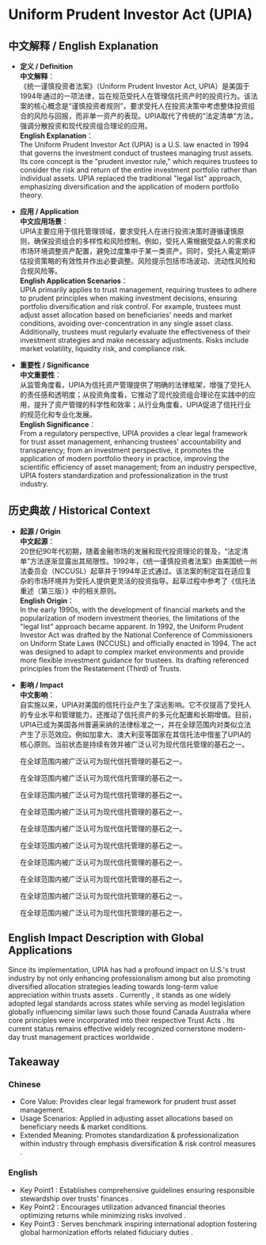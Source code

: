 # Uniform Prudent Investor Act (UPIA)

## 中文解释 / English Explanation

* **定义 / Definition**  
  **中文解释**：  
  《统一谨慎投资者法案》（Uniform Prudent Investor Act, UPIA）是美国于1994年通过的一项法律，旨在规范受托人在管理信托资产时的投资行为。该法案的核心概念是“谨慎投资者规则”，要求受托人在投资决策中考虑整体投资组合的风险与回报，而非单一资产的表现。UPIA取代了传统的“法定清单”方法，强调分散投资和现代投资组合理论的应用。  
  **English Explanation**：  
  The Uniform Prudent Investor Act (UPIA) is a U.S. law enacted in 1994 that governs the investment conduct of trustees managing trust assets. Its core concept is the "prudent investor rule," which requires trustees to consider the risk and return of the entire investment portfolio rather than individual assets. UPIA replaced the traditional "legal list" approach, emphasizing diversification and the application of modern portfolio theory.

* **应用 / Application**  
  **中文应用场景**：  
  UPIA主要应用于信托管理领域，要求受托人在进行投资决策时遵循谨慎原则，确保投资组合的多样性和风险控制。例如，受托人需根据受益人的需求和市场环境调整资产配置，避免过度集中于某一类资产。同时，受托人需定期评估投资策略的有效性并作出必要调整。风险提示包括市场波动、流动性风险和合规风险等。  
  **English Application Scenarios**：  
  UPIA primarily applies to trust management, requiring trustees to adhere to prudent principles when making investment decisions, ensuring portfolio diversification and risk control. For example, trustees must adjust asset allocation based on beneficiaries' needs and market conditions, avoiding over-concentration in any single asset class. Additionally, trustees must regularly evaluate the effectiveness of their investment strategies and make necessary adjustments. Risks include market volatility, liquidity risk, and compliance risk.

* **重要性 / Significance**  
  **中文重要性**：  
  从监管角度看，UPIA为信托资产管理提供了明确的法律框架，增强了受托人的责任感和透明度；从投资角度看，它推动了现代投资组合理论在实践中的应用，提升了资产管理的科学性和效率；从行业角度看，UPIA促进了信托行业的规范化和专业化发展。  
  **English Significance**：  
  From a regulatory perspective, UPIA provides a clear legal framework for trust asset management, enhancing trustees' accountability and transparency; from an investment perspective, it promotes the application of modern portfolio theory in practice, improving the scientific efficiency of asset management; from an industry perspective, UPIA fosters standardization and professionalization in the trust industry.

## 历史典故 / Historical Context

* **起源 / Origin**  
  **中文起源**：  
  20世纪90年代初期，随着金融市场的发展和现代投资理论的普及，“法定清单”方法逐渐显露出其局限性。1992年，《统一谨慎投资者法案》由美国统一州法委员会（NCCUSL）起草并于1994年正式通过。该法案的制定旨在适应复杂的市场环境并为受托人提供更灵活的投资指导。起草过程中参考了《信托法重述（第三版）》中的相关原则。  
  **English Origin**：  
  In the early 1990s, with the development of financial markets and the popularization of modern investment theories, the limitations of the "legal list" approach became apparent. In 1992, the Uniform Prudent Investor Act was drafted by the National Conference of Commissioners on Uniform State Laws (NCCUSL) and officially enacted in 1994. The act was designed to adapt to complex market environments and provide more flexible investment guidance for trustees. Its drafting referenced principles from the Restatement (Third) of Trusts.

* **影响 / Impact**  
  **中文影响**：  
  自实施以来，UPIA对美国的信托行业产生了深远影响。它不仅提高了受托人的专业水平和管理能力，还推动了信托资产的多元化配置和长期增值。目前，UPIA已成为美国各州普遍采纳的法律标准之一，并在全球范围内对类似立法产生了示范效应。例如加拿大、澳大利亚等国家在其信托法中借鉴了UPIA的核心原则。当前状态是持续有效并被广泛认可为现代信托管理的基石之一。
 
  在全球范围内被广泛认可为现代信托管理的基石之一。
 
  在全球范围内被广泛认可为现代信托管理的基石之一。
 
  在全球范围内被广泛认可为现代信托管理的基石之一。
 
  在全球范围内被广泛认可为现代信托管理的基石之一。
 
  在全球范围内被广泛认可为现代信托管理的基石之一。
 
  在全球范围内被广泛认可为现代信托管理的基石之一。
 
  在全球范围内被广泛认可为现代信托管理的基石之一。
 
  在全球范围内被广泛认可为现代信托管理的基石之一。
 
  在全球范围内被广泛认可为现代信托管理的基石之一。
 
  在全球范围内被广泛认可为现代信托管理的基石之一。

## English Impact Description with Global Applications

Since its implementation, UPIA has had a profound impact on U.S.'s trust industry by not only enhancing professionalism among but also promoting diversified allocation strategies leading towards long-term value appreciation within trusts assets . Currently , it stands as one widely adopted legal standards across states while serving as model legislation globally influencing similar laws such those found Canada Australia where core principles were incorporated into their respective Trust Acts . Its current status remains effective widely recognized cornerstone modern-day trust management practices worldwide .

## Takeaway

### Chinese
- Core Value: Provides clear legal framework for prudent trust asset management.
- Usage Scenarios: Applied in adjusting asset allocations based on beneficiary needs & market conditions.
- Extended Meaning: Promotes standardization & professionalization within industry through emphasis diversification & risk control measures .

### English
- Key Point1 : Establishes comprehensive guidelines ensuring responsible stewardship over trusts' finances .
- Key Point2 : Encourages utilization advanced financial theories optimizing returns while minimizing risks involved .
- Key Point3 : Serves benchmark inspiring international adoption fostering global harmonization efforts related fiduciary duties .